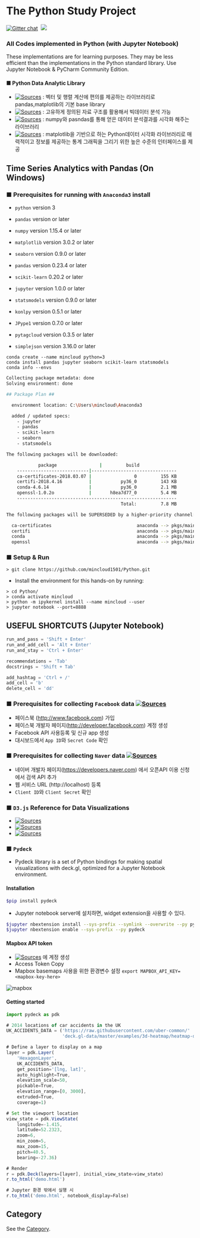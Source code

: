 # The Python Study Project
[![Gitter chat](https://img.shields.io/badge/Chat-Gitter-ff69b4.svg?label=Chat&logo=gitter&style=flat-square)](https://gitter.im/Python_Project/community)&nbsp;
![](https://img.shields.io/github/repo-size/mincloud1501/Python.svg?label=Repo%20size&style=flat-square)&nbsp;

### All Codes implemented in Python (with Jupyter Notebook)

These implementations are for learning purposes. They may be less efficient than the implementations in the Python standard library.
Use Jupyter Notebook & PyCharm Community Edition.

#### ■ Python Data Analytic Library

- [![Sources](https://img.shields.io/badge/출처-NumPy-yellow)](https://numpy.org) : 벡터 및 행렬 계산에 편의를 제공하는 라이브러리로 pandas,matplotlib의 기본 base library
- [![Sources](https://img.shields.io/badge/출처-pandas-yellow)](https://pandas.pydata.org/) : 고유하게 정의된 자료 구조를 활용해서 빅데이터 분석 가능
- [![Sources](https://img.shields.io/badge/출처-matplotlib-yellow)](http://matplotlib.org) : numpy와 pasndas를 통해 얻은 데이터 분석결과를 시각화 해주는 라이브러리
- [![Sources](https://img.shields.io/badge/출처-seaborn-yellow)](https://seaborn.pydata.org/index.html) : matplotlib을 기반으로 하는 Python데이터 시각화 라이브러리로 매력적이고 정보를 제공하는 통계 그래픽을 그리기 위한 높은 수준의 인터페이스를 제공

## Time Series Analytics with Pandas (On Windows)

### ■ Prerequisites for running with `Anaconda3` install

- `python` version 3
- `pandas` version or later
- `numpy` version 1.15.4 or later
- `matplotlib` version 3.0.2 or later
- `seaborn` version 0.9.0 or later
- `pandas` version 0.23.4 or later
- `scikit-learn` 0.20.2 or later
- `jupyter` version 1.0.0 or later
- `statsmodels` version 0.9.0 or later

- `konlpy` version 0.5.1 or later
- `JPype1` version 0.7.0 or later
- `pytagcloud` version 0.3.5 or later
- `simplejson` version 3.16.0 or later

```
conda create --name mincloud python=3
conda install pandas jupyter seaborn scikit-learn statsmodels
conda info --envs
```
```bash
Collecting package metadata: done
Solving environment: done

## Package Plan ##

  environment location: C:\Users\mincloud\Anaconda3

  added / updated specs:
    - jupyter
    - pandas
    - scikit-learn
    - seaborn
    - statsmodels

The following packages will be downloaded:

    		package                |   		 build
    ---------------------------|--------------------------------
    ca-certificates-2018.03.07 |                0         155 KB
    certifi-2018.4.16          |           py36_0         143 KB
    conda-4.6.14               |           py36_0         2.1 MB
    openssl-1.0.2o             |       h8ea7d77_0         5.4 MB
    ------------------------------------------------------------
                                           Total:         7.8 MB

The following packages will be SUPERSEDED by a higher-priority channel:

  ca-certificates                                anaconda --> pkgs/main
  certifi                                        anaconda --> pkgs/main
  conda                                          anaconda --> pkgs/main
  openssl                                        anaconda --> pkgs/main
```

### ■ Setup & Run

```
> git clone https://github.com/mincloud1501/Python.git
```
- Install the environment for this hands-on by running:
```
> cd Python/
> conda activate mincloud
> python -m ipykernel install --name mincloud --user
> jupyter notebook --port=8888
```

## USEFUL SHORTCUTS (Jupyter Notebook)
```js
run_and_pass = 'Shift + Enter'
run_and_add_cell = 'Alt + Enter'
run_and_stay = 'Ctrl + Enter'

recommendations = 'Tab'
docstrings = 'Shift + Tab'

add_hashtag = 'Ctrl + /'
add_cell = 'b'
delete_cell = 'dd'
```

### ■ Prerequisites for collecting `Facebook` data [![Sources](https://img.shields.io/badge/참고-Facebook-yellow)](https://developers.facebook.com/docs/graph-api)

- 페이스북 (http://www.facebook.com) 가입
- 페이스북 개발자 페이지(http://developer.facebook.com) 계정 생성
- Facebook API 사용등록 및 신규 app 생성
- 대시보드에서 `App ID`와 `Secret Code` 확인

### ■ Prerequisites for collecting `Naver` data [![Sources](https://img.shields.io/badge/참고-Naver-yellow)](https://developers.naver.com/docs/search/news/)

- 네이버 개발자 페이지(https://developers.naver.com) 에서 오픈API 이용 신청에서 검색 API 추가
- 웹 서비스 URL (http://localhost) 등록
- `Client ID`와 `Client Secret` 확인

### ■ `D3.js` Reference for Data Visualizations

- [![Sources](https://img.shields.io/badge/참고-d3js-yellow)](https://d3js.org/)
- [![Sources](https://img.shields.io/badge/참고-Mike_Bostock’s_Blocks-yellow)](https://bl.ocks.org/mbostock)
- [![Sources](https://img.shields.io/badge/참고-Mike_Bostock-yellow)](https://bost.ocks.org/mike/)

### ■ `Pydeck` 

- Pydeck library is a set of Python bindings for making spatial visualizations with deck.gl, optimized for a Jupyter Notebook environment.

#### Installation

```bash
$pip install pydeck
```
- Jupyter notebook server에 설치하면, widget extension을 사용할 수 있다.

```bash
$jupyter nbextension install --sys-prefix --symlink --overwrite --py pydeck
$jupyter nbextension enable --sys-prefix --py pydeck
```

#### Mapbox API token

- [![Sources](https://img.shields.io/badge/참고-Mapbox-yellow)](http://mapbox.com/) 에 계정 생성
- Access Token Copy
- Mapbox basemaps 사용을 위한 환경변수 설정 `export MAPBOX_API_KEY=<mapbox-key-here>`

![mapbox](images/mapbox_access_token.png)


#### Getting started

```js
import pydeck as pdk

# 2014 locations of car accidents in the UK
UK_ACCIDENTS_DATA = ('https://raw.githubusercontent.com/uber-common/'
                     'deck.gl-data/master/examples/3d-heatmap/heatmap-data.csv')

# Define a layer to display on a map
layer = pdk.Layer(
    'HexagonLayer',
    UK_ACCIDENTS_DATA,
    get_position='[lng, lat]',
    auto_highlight=True,
    elevation_scale=50,
    pickable=True,
    elevation_range=[0, 3000],
    extruded=True,                 
    coverage=1)

# Set the viewport location
view_state = pdk.ViewState(
    longitude=-1.415,
    latitude=52.2323,
    zoom=6,
    min_zoom=5,
    max_zoom=15,
    pitch=40.5,
    bearing=-27.36)

# Render
r = pdk.Deck(layers=[layer], initial_view_state=view_state)
r.to_html('demo.html')

# Jupyter 환경 밖에서 실행 시
r.to_html('demo.html', notebook_display=False)
```

## Category

See the [Category](DIRECTORY.md).